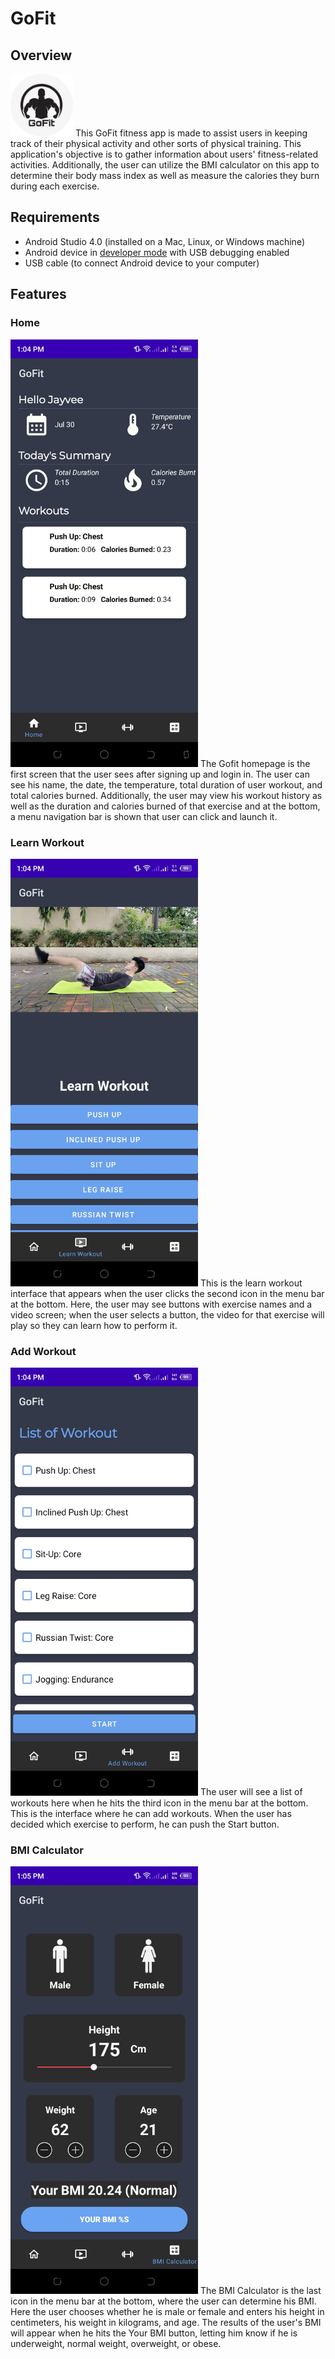 # GoFit

## Overview

<img src="logo.png" width=100>
This GoFit fitness app is made to assist users in keeping track of their physical activity and other sorts of physical training. This application's objective is to gather information about users' fitness-related activities. Additionally, the user can utilize the BMI calculator on this app to determine their body mass index as well as measure the calories they burn during each exercise.

## Requirements
*   Android Studio 4.0 (installed on a Mac, Linux, or Windows machine)
*   Android device in [developer mode](https://developer.android.com/studio/debug/dev-options) with USB debugging enabled
*   USB cable (to connect Android device to your computer)

## Features

### Home
<img src="pic1.jpg" width=300>
The Gofit homepage is the first screen that the user sees after signing up and login in. The user can see his name, the date, the temperature, total duration of user workout, and total calories burned. Additionally, the user may view his workout history as well as the duration and calories burned of that exercise and at the bottom, a menu navigation bar is shown that user can click and launch it.


### Learn Workout
<img src="pic2.jpg" width=300>
This is the learn workout interface that appears when the user clicks the second icon in the menu bar at the bottom. Here, the user may see buttons with exercise names and a video screen; when the user selects a button, the video for that exercise will play so they can learn how to perform it.


### Add Workout
<img src="pic3.jpg" width=300>
The user will see a list of workouts here when he hits the third icon in the menu bar at the bottom. This is the interface where he can add workouts. When the user has decided which exercise to perform, he can push the Start button.


### BMI Calculator
<img src="pic4.jpg" width=300>
The BMI Calculator is the last icon in the menu bar at the bottom, where the user can determine his BMI. Here the user chooses whether he is male or female and enters his height in centimeters, his weight in kilograms, and age. The results of the user's BMI will appear when he hits the Your BMI button, letting him know if he is underweight, normal weight, overweight, or obese.





